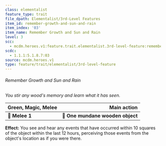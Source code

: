 ```yaml
---
class: elementalist
feature_type: trait
file_dpath: Elementalist/3rd-Level Features
item_id: remember-growth-and-sun-and-rain
item_index: '03'
item_name: Remember Growth and Sun and Rain
level: 3
scc:
  - mcdm.heroes.v1:feature.trait.elementalist.3rd-level-feature:remember-growth-and-sun-and-rain
scdc:
  - 1.1.1:5.1.8.7:03
source: mcdm.heroes.v1
type: feature/trait/elementalist/3rd-level-feature
---
```


###### Remember Growth and Sun and Rain

*You stir any wood's memory and learn what it has seen.*

| **Green, Magic, Melee** |                  **Main action** |
| ----------------------- | -------------------------------: |
| **📏 Melee 1**          | **🎯 One mundane wooden object** |

**Effect:** You see and hear any events that have occurred within 10 squares of the object within the last 12 hours, perceiving those events from the object's location as if you were there.
